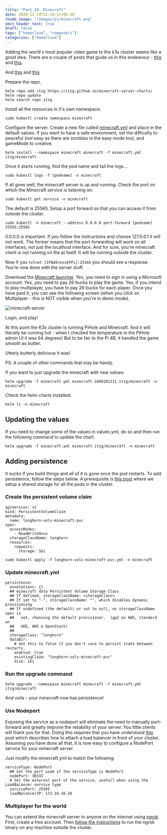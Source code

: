 ```yaml
---
title: "Part 20: Minecraft"
date: 2020-12-23T12:10:51+05:30
thumb_image: "/images/pi/minecraft.png"
omit_header_text: true
draft: false
tags: ["homecloud", "computers"]
categories: ["HomeCloud"]
---
```


Adding the world's most popular video game to the k3s cluster seems like a good idea. There are a couple of posts that guide us in this endeavour - [this](https://www.jeffgeerling.com/blog/2020/raspberry-pi-cluster-episode-4-minecraft-pi-hole-grafana-and-more ) and [this](https://github.com/itzg/minecraft-server-charts/tree/master/charts/minecraft). 

And [this](https://github.com/itzg/minecraft-server-charts/blob/master/charts/minecraft/values.yaml) and [this](https://github.com/itzg/minecraft-server-charts)

Prepare the repo.

```
helm repo add itzg https://itzg.github.io/minecraft-server-charts/
helm repo update
helm search repo itzg
```

Install all the resources in it's own namespace. 

```
sudo kubectl create namespace minecraft
```

Configure the server. Create a new file called [minecraft.yml](https://github.com/devqurious/homecloud/blob/main/yml/minecraft/minecraft.yml) and place in the default values. If you want to have a safe environment, set the difficulty to peaceful (*not* easy as there are zombies in the easy mode too), and gameMode to creative. 

```
helm install --namespace minecraft minecraft -f minecraft.yml itzg/minecraft
```

Once it starts running, find the pod name and tail the logs...

```
sudo kubectl logs -f [podname] -n minecraft
```

If all goes well, the minecraft server is up and running. Check the port on which the Minecraft service is listening on:

```
sudo kubectl get service -n minecraft
```

The default is 25565. Setup a port forward so that you can access it from outside the cluster. 

```
sudo kubectl -n minecraft --address 0.0.0.0 port-forward [podname] 25565:25565
```

0.0.0.0 is important. If you follow the instructions and choose 127.0.0.1 it will not work. The former means that the port forwarding will work on all interfaces, not just the localhost interface. And for sure, you're minecraft client is not running on the pi itself. It will be running outside the cluster.

Now if you `telnet [IPAddressOfPi]:25565` you should see a response. You're now done with the server stuff. 

Download the [Minecraft launcher](https://www.minecraft.net/en-us). Yes, you need to sign in using a Microsoft account. Yes, you need to pay 26 bucks to play the game. Yes, if you intend to play multiplayer, you have to pay 26 bucks for each player. Once you have paid it, you can see the following screen (when you click on Multiplayer - this is NOT visible when you're in demo mode). 

![minecraft-server](/images/pi/minecraft-server.png)

Login, and play!

At this point the K3s cluster is running PiHole and Minecraft. And it will literally be running hot - when I checked the temperature in the PiHole admin UI it was 64 degrees! But to be fair to the Pi 4B, it handled the game smooth as butter. 

Utterly butterly delicious it was!

PS: A couple of other commands that may be handy.

If you want to just upgrade the minecraft with new values:

```
helm upgrade -f minecraft.yml minecraft-1609161211 itzg/minecraft -n minecraft
```

Check the helm charts installed:

```
helm ls -n minecraft
```

## Updating the values

If you need to change some of the values in values.yml, do so and then run the following command to update the chart.

```
helm upgrade -f minecraft.yml minecraft itzg/minecraft -n minecraft
```

## Adding persistence

It sucks if you build things and all of it is gone once the pod restarts. To add persistence, follow the steps below. A prerequisite is [this post](/posts/pi/35_Longhorn_storage.md/) where we setup a shared storage for all the pods in the cluster. 

### Create the persistent volume claim

```
apiVersion: v1
kind: PersistentVolumeClaim
metadata:
  name: longhorn-volv-minecraft-pvc
spec:
  accessModes:
    - ReadWriteOnce
  storageClassName: longhorn
  resources:
    requests:
      storage: 1Gi
```

```
sudo kubectl apply -f longhorn-volv-minecraft-pvc.yml -n minecraft
```

### Update minecraft.yml

```
persistence:
  annotations: {}
  ## minecraft data Persistent Volume Storage Class
  ## If defined, storageClassName: <storageClass>
  ## If set to "-", storageClassName: "", which disables dynamic provisioning
  ## If undefined (the default) or set to null, no storageClassName spec is
  ##   set, choosing the default provisioner.  (gp2 on AWS, standard on
  ##   GKE, AWS & OpenStack)
  ##
  storageClass: "longhorn"
  dataDir:
    # Set this to false if you don't care to persist state between restarts.
    enabled: true
    existingClaim: "longhorn-volv-minecraft-pvc"
    Size: 1Gi

```

### Run the upgrade command

```
helm upgrade --namespace minecraft minecraft -f minecraft.yml itzg/minecraft
```

And voila - your minecraft now has persistence!

### Use Nodeport 

Exposing the service as a nodeport will eliminate the need to manually port-forward and greatly improve the reliability of your server. You little clients will thank you for that. Doing this requires that you have understood [this](posts/pi/25_vip/) post which describes how to attach a load balancer in front of your cluster. Assuming you have done all that, it is now easy to configure a NodePort service for your minecraft server. 

Just modify the minecraft.yml to match the following:

```
serviceType: NodePort
  ## Set the port used if the serviceType is NodePort
  nodePort: 30333
  # Set the external port of the service, usefull when using the LoadBalancer service type
  servicePort: 25565
  loadBalancerIP: 172.16.16.16

```

### Multiplayer for the world

You can extend the minecraft server to anyone on the internet using [ngrok](www.ngrok.io). First, create a free account. Then [follow the instructions](https://dashboard.ngrok.com/get-started/setup) to run the ngrok binary on any machine outside the cluster. 